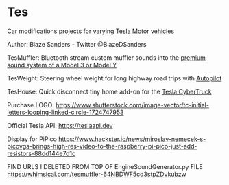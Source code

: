 # Tes

Car modifications projects for varying [Tesla Motor](http://www.tesla.com) vehicles 

Author: Blaze Sanders - Twitter @BlazeDSanders

TesMuffler: Bluetooth stream custom muffler sounds into the [premium sound system of a Model 3 or Model Y](http://www.youtube.com/watch?v=LWKiNA-KT6Y)

TesWeight: Steering wheel weight for long highway road trips with [Autopilot](http://www.tesla.com/autopilot)

TesHouse: Quick disconnect tiny home add-on for the [Tesla CyberTruck](http://www.tesla.com/cybertruck)

Purchase LOGO: https://www.shutterstock.com/image-vector/tc-initial-letters-looping-linked-circle-1724747953

Official Tesla API: https://teslaapi.dev 

Display for PiPico https://www.hackster.io/news/miroslav-nemecek-s-picovga-brings-high-res-video-to-the-raspberry-pi-pico-just-add-resistors-88dd144e7d1c


FIND URLS I DELETED FROM TOP OF EngineSoundGenerator.py FILE
https://whimsical.com/tesmuffler-64NBDWF5cd3stpZDvkubzw
